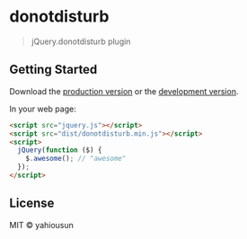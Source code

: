 # donotdisturb

> jQuery.donotdisturb plugin


## Getting Started

Download the [production version][min] or the [development version][max].

[min]: https://raw.githubusercontent.com/yahiousun/jquery-donotdisturb/master/dist/jquery.donotdisturb.min.js
[max]: https://raw.githubusercontent.com/yahiousun/jquery-donotdisturb/master/dist/jquery.donotdisturb.js

In your web page:

```html
<script src="jquery.js"></script>
<script src="dist/donotdisturb.min.js"></script>
<script>
  jQuery(function ($) {
    $.awesome(); // "awesome"
  });
</script>
```


## License

MIT © yahiousun
